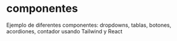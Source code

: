 # componentes

Ejemplo de diferentes componentes: dropdowns, tablas, botones, acordiones, contador usando Tailwind y React
